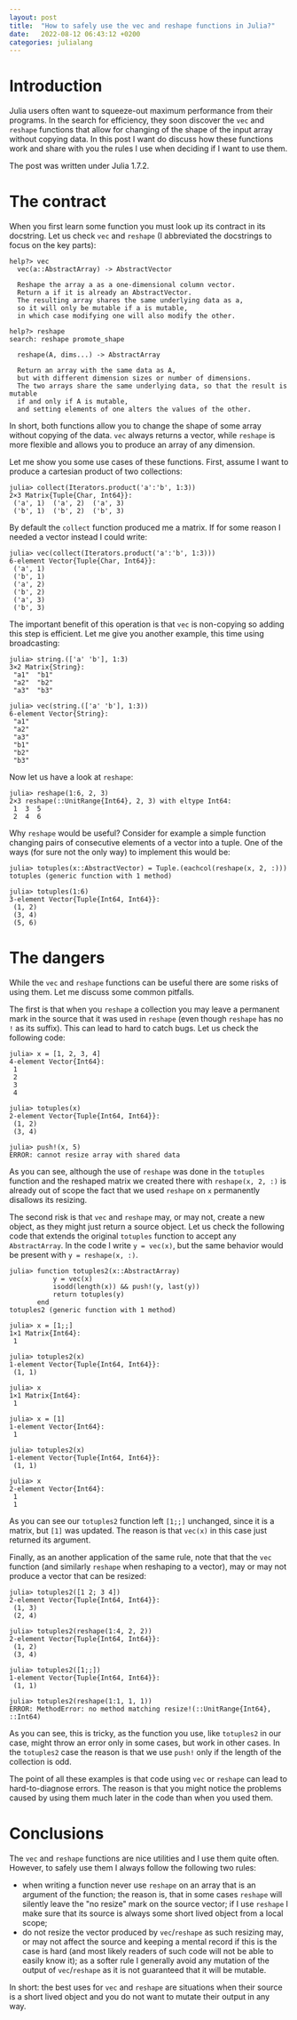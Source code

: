 ```yaml
---
layout: post
title:  "How to safely use the vec and reshape functions in Julia?"
date:   2022-08-12 06:43:12 +0200
categories: julialang
---
```


# Introduction

Julia users often want to squeeze-out maximum performance from their programs.
In the search for efficiency, they soon discover the `vec` and `reshape`
functions that allow for changing of the shape of the input array without
copying data. In this post I want do discuss how these functions work
and share with you the rules I use when deciding if I want to use them.

The post was written under Julia 1.7.2.

# The contract

When you first learn some function you must look up its contract in its
docstring. Let us check `vec` and `reshape` (I abbreviated the docstrings to
focus on the key parts):

```
help?> vec
  vec(a::AbstractArray) -> AbstractVector

  Reshape the array a as a one-dimensional column vector.
  Return a if it is already an AbstractVector.
  The resulting array shares the same underlying data as a,
  so it will only be mutable if a is mutable,
  in which case modifying one will also modify the other.

help?> reshape
search: reshape promote_shape

  reshape(A, dims...) -> AbstractArray

  Return an array with the same data as A,
  but with different dimension sizes or number of dimensions.
  The two arrays share the same underlying data, so that the result is mutable
  if and only if A is mutable,
  and setting elements of one alters the values of the other.
```

In short, both functions allow you to change the shape of some array without
copying of the data. `vec` always returns a vector, while `reshape` is more
flexible and allows you to produce an array of any dimension.

Let me show you some use cases of these functions. First, assume I want to
produce a cartesian product of two collections:

```
julia> collect(Iterators.product('a':'b', 1:3))
2×3 Matrix{Tuple{Char, Int64}}:
 ('a', 1)  ('a', 2)  ('a', 3)
 ('b', 1)  ('b', 2)  ('b', 3)
```

By default the `collect` function produced me a matrix. If for some reason
I needed a vector instead I could write:

```
julia> vec(collect(Iterators.product('a':'b', 1:3)))
6-element Vector{Tuple{Char, Int64}}:
 ('a', 1)
 ('b', 1)
 ('a', 2)
 ('b', 2)
 ('a', 3)
 ('b', 3)
```

The important benefit of this operation is that `vec` is non-copying so adding
this step is efficient. Let me give you another example, this time using
broadcasting:

```
julia> string.(['a' 'b'], 1:3)
3×2 Matrix{String}:
 "a1"  "b1"
 "a2"  "b2"
 "a3"  "b3"

julia> vec(string.(['a' 'b'], 1:3))
6-element Vector{String}:
 "a1"
 "a2"
 "a3"
 "b1"
 "b2"
 "b3"
```

Now let us have a look at `reshape`:

```
julia> reshape(1:6, 2, 3)
2×3 reshape(::UnitRange{Int64}, 2, 3) with eltype Int64:
 1  3  5
 2  4  6
```

Why `reshape` would be useful? Consider for example a simple function changing
pairs of consecutive elements of a vector into a tuple. One of the ways
(for sure not the only way) to implement this would be:

```
julia> totuples(x::AbstractVector) = Tuple.(eachcol(reshape(x, 2, :)))
totuples (generic function with 1 method)

julia> totuples(1:6)
3-element Vector{Tuple{Int64, Int64}}:
 (1, 2)
 (3, 4)
 (5, 6)
```

# The dangers

While the `vec` and `reshape` functions can be useful there are some risks
of using them. Let me discuss some common pitfalls.

The first is that when you `reshape` a collection you may leave a permanent mark
in the source that it was used in `reshape` (even though `reshape` has no `!`
as its suffix). This can lead to hard to catch bugs. Let us check the following
code:

```
julia> x = [1, 2, 3, 4]
4-element Vector{Int64}:
 1
 2
 3
 4

julia> totuples(x)
2-element Vector{Tuple{Int64, Int64}}:
 (1, 2)
 (3, 4)

julia> push!(x, 5)
ERROR: cannot resize array with shared data
```

As you can see, although the use of `reshape` was done in the `totuples`
function and the reshaped matrix we created there with `reshape(x, 2, :)`
is already out of scope the fact that we used `reshape` on `x` permanently
disallows its resizing.

The second risk is that `vec` and `reshape` may, or may not, create a new
object, as they might just return a source object. Let us check the following
code that extends the original `totuples` function to accept any
`AbstractArray`. In the code I write `y = vec(x)`, but the same behavior
would be present with `y = reshape(x, :)`.

```
julia> function totuples2(x::AbstractArray)
           y = vec(x)
           isodd(length(x)) && push!(y, last(y))
           return totuples(y)
       end
totuples2 (generic function with 1 method)

julia> x = [1;;]
1×1 Matrix{Int64}:
 1

julia> totuples2(x)
1-element Vector{Tuple{Int64, Int64}}:
 (1, 1)

julia> x
1×1 Matrix{Int64}:
 1

julia> x = [1]
1-element Vector{Int64}:
 1

julia> totuples2(x)
1-element Vector{Tuple{Int64, Int64}}:
 (1, 1)

julia> x
2-element Vector{Int64}:
 1
 1
```

As you can see our `totuples2` function left `[1;;]` unchanged, since it is
a matrix, but `[1]` was updated. The reason is that `vec(x)` in this case just
returned its argument.

Finally, as an another application of the same rule, note that that the `vec`
function (and similarly `reshape` when reshaping to a vector), may or may not
produce a vector that can be resized:

```
julia> totuples2([1 2; 3 4])
2-element Vector{Tuple{Int64, Int64}}:
 (1, 3)
 (2, 4)

julia> totuples2(reshape(1:4, 2, 2))
2-element Vector{Tuple{Int64, Int64}}:
 (1, 2)
 (3, 4)

julia> totuples2([1;;])
1-element Vector{Tuple{Int64, Int64}}:
 (1, 1)

julia> totuples2(reshape(1:1, 1, 1))
ERROR: MethodError: no method matching resize!(::UnitRange{Int64}, ::Int64)
```

As you can see, this is tricky, as the function you use, like `totuples2` in our
case, might throw an error only in some cases, but work in other cases. In the
`totuples2` case the reason is that we use `push!` only if the length of the
collection is odd.

The point of all these examples is that code using `vec` or `reshape` can lead
to hard-to-diagnose errors. The reason is that you might notice the problems
caused by using them much later in the code than when you used them.

# Conclusions

The `vec` and `reshape` functions are nice utilities and I use them quite often.
However, to safely use them I always follow the following two rules:
* when writing a function never use `reshape` on an array that is an argument
  of the function; the reason is, that in some cases `reshape` will silently
  leave the "no resize" mark on the source vector; if I use `reshape` I make
  sure that its source is always some short lived object from a local scope;
* do not resize the vector produced by `vec`/`reshape` as such resizing may,
  or may not affect the source and keeping a mental record if this is the case
  is hard (and most likely readers of such code will not be able to easily
  know it); as a softer rule I generally avoid any mutation of the output of
  `vec`/`reshape` as it is not guaranteed that it will be mutable.

In short: the best uses for `vec` and `reshape` are situations when their source
is a short lived object and you do not want to mutate their output in any way.
